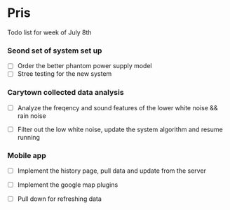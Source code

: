 # Pris

Todo list for week of July 8th 

### Seond set of system set up 

- [ ] Order the better phantom power supply model 
- [ ] Stree testing for the new system 

### Carytown collected data analysis 

- [ ] Analyze the freqency and sound features of the lower white noise && rain noise 
- [ ] Filter out the low white noise, update the system algorithm and resume running 


### Mobile app 

- [ ] Implement the history page, pull data and update from the server 
- [ ] Implement the google map plugins 
- [ ] Pull down for refreshing data  




